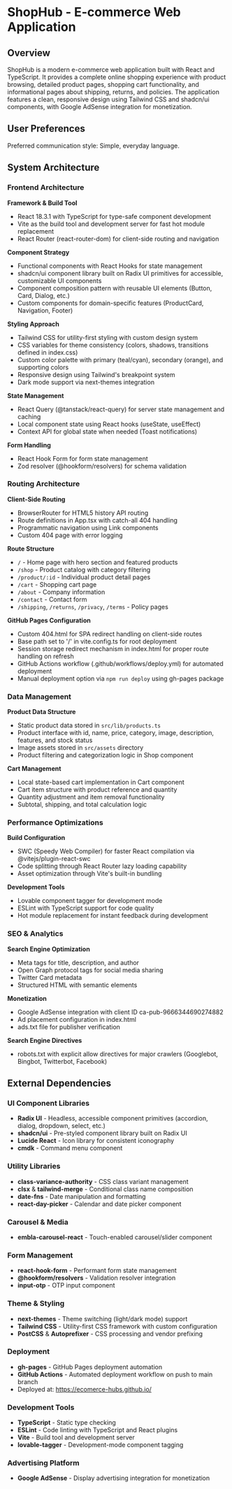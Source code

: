 # ShopHub - E-commerce Web Application

## Overview

ShopHub is a modern e-commerce web application built with React and TypeScript. It provides a complete online shopping experience with product browsing, detailed product pages, shopping cart functionality, and informational pages about shipping, returns, and policies. The application features a clean, responsive design using Tailwind CSS and shadcn/ui components, with Google AdSense integration for monetization.

## User Preferences

Preferred communication style: Simple, everyday language.

## System Architecture

### Frontend Architecture

**Framework & Build Tool**
- React 18.3.1 with TypeScript for type-safe component development
- Vite as the build tool and development server for fast hot module replacement
- React Router (react-router-dom) for client-side routing and navigation

**Component Strategy**
- Functional components with React Hooks for state management
- shadcn/ui component library built on Radix UI primitives for accessible, customizable UI components
- Component composition pattern with reusable UI elements (Button, Card, Dialog, etc.)
- Custom components for domain-specific features (ProductCard, Navigation, Footer)

**Styling Approach**
- Tailwind CSS for utility-first styling with custom design system
- CSS variables for theme consistency (colors, shadows, transitions defined in index.css)
- Custom color palette with primary (teal/cyan), secondary (orange), and supporting colors
- Responsive design using Tailwind's breakpoint system
- Dark mode support via next-themes integration

**State Management**
- React Query (@tanstack/react-query) for server state management and caching
- Local component state using React hooks (useState, useEffect)
- Context API for global state when needed (Toast notifications)

**Form Handling**
- React Hook Form for form state management
- Zod resolver (@hookform/resolvers) for schema validation

### Routing Architecture

**Client-Side Routing**
- BrowserRouter for HTML5 history API routing
- Route definitions in App.tsx with catch-all 404 handling
- Programmatic navigation using Link components
- Custom 404 page with error logging

**Route Structure**
- `/` - Home page with hero section and featured products
- `/shop` - Product catalog with category filtering
- `/product/:id` - Individual product detail pages
- `/cart` - Shopping cart page
- `/about` - Company information
- `/contact` - Contact form
- `/shipping`, `/returns`, `/privacy`, `/terms` - Policy pages

**GitHub Pages Configuration**
- Custom 404.html for SPA redirect handling on client-side routes
- Base path set to '/' in vite.config.ts for root deployment
- Session storage redirect mechanism in index.html for proper route handling on refresh
- GitHub Actions workflow (.github/workflows/deploy.yml) for automated deployment
- Manual deployment option via `npm run deploy` using gh-pages package

### Data Management

**Product Data Structure**
- Static product data stored in `src/lib/products.ts`
- Product interface with id, name, price, category, image, description, features, and stock status
- Image assets stored in `src/assets` directory
- Product filtering and categorization logic in Shop component

**Cart Management**
- Local state-based cart implementation in Cart component
- Cart item structure with product reference and quantity
- Quantity adjustment and item removal functionality
- Subtotal, shipping, and total calculation logic

### Performance Optimizations

**Build Configuration**
- SWC (Speedy Web Compiler) for faster React compilation via @vitejs/plugin-react-swc
- Code splitting through React Router lazy loading capability
- Asset optimization through Vite's built-in bundling

**Development Tools**
- Lovable component tagger for development mode
- ESLint with TypeScript support for code quality
- Hot module replacement for instant feedback during development

### SEO & Analytics

**Search Engine Optimization**
- Meta tags for title, description, and author
- Open Graph protocol tags for social media sharing
- Twitter Card metadata
- Structured HTML with semantic elements

**Monetization**
- Google AdSense integration with client ID ca-pub-9666344690274882
- Ad placement configuration in index.html
- ads.txt file for publisher verification

**Search Engine Directives**
- robots.txt with explicit allow directives for major crawlers (Googlebot, Bingbot, Twitterbot, Facebook)

## External Dependencies

### UI Component Libraries
- **Radix UI** - Headless, accessible component primitives (accordion, dialog, dropdown, select, etc.)
- **shadcn/ui** - Pre-styled component library built on Radix UI
- **Lucide React** - Icon library for consistent iconography
- **cmdk** - Command menu component

### Utility Libraries
- **class-variance-authority** - CSS class variant management
- **clsx** & **tailwind-merge** - Conditional class name composition
- **date-fns** - Date manipulation and formatting
- **react-day-picker** - Calendar and date picker component

### Carousel & Media
- **embla-carousel-react** - Touch-enabled carousel/slider component

### Form Management
- **react-hook-form** - Performant form state management
- **@hookform/resolvers** - Validation resolver integration
- **input-otp** - OTP input component

### Theme & Styling
- **next-themes** - Theme switching (light/dark mode) support
- **Tailwind CSS** - Utility-first CSS framework with custom configuration
- **PostCSS** & **Autoprefixer** - CSS processing and vendor prefixing

### Deployment
- **gh-pages** - GitHub Pages deployment automation
- **GitHub Actions** - Automated deployment workflow on push to main branch
- Deployed at: https://ecomerce-hubs.github.io/

### Development Tools
- **TypeScript** - Static type checking
- **ESLint** - Code linting with TypeScript and React plugins
- **Vite** - Build tool and development server
- **lovable-tagger** - Development-mode component tagging

### Advertising Platform
- **Google AdSense** - Display advertising integration for monetization